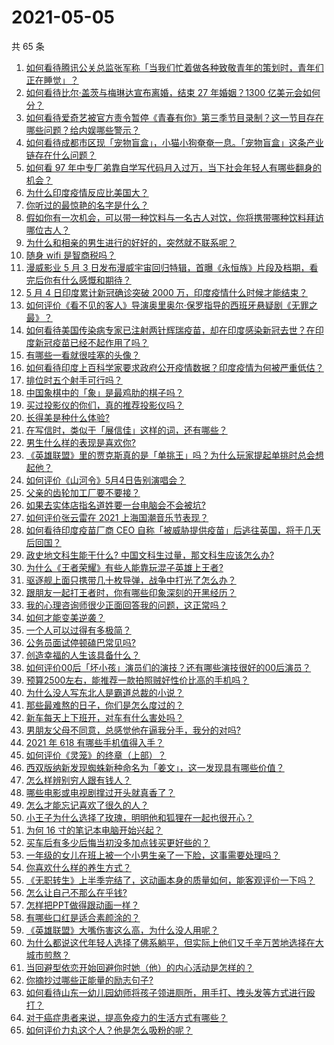 # 2021-05-05

共 65 条

<!-- BEGIN -->
<!-- 最后更新时间 Wed May 05 2021 04:01:47 GMT+0800 (China Standard Time) -->

1. [如何看待腾讯公关总监张军称「当我们忙着做各种致敬青年的策划时，青年们正在睡觉」？](https://www.zhihu.com/question/457759935)
2. [如何看待比尔·盖茨与梅琳达宣布离婚，结束 27 年婚姻？1300
   亿美元会如何分？](https://www.zhihu.com/question/457737040)
3. [如何看待爱奇艺被官方责令暂停《青春有你》第三季节目录制？这一节目存在哪些问题？给内娱哪些警示？](https://www.zhihu.com/question/457851906)
4. [如何看待成都市区现「宠物盲盒」，小猫小狗奄奄一息。「宠物盲盒」这条产业链存在什么问题？](https://www.zhihu.com/question/457745277)
5. [如何看 97
   年中专厂弟靠自学写代码月入过万，当下社会年轻人有哪些翻身的机会？](https://www.zhihu.com/question/457749433)
6. [为什么印度疫情反应比美国大？](https://www.zhihu.com/question/456804640)
7. [你听过的最惊艳的名字是什么？](https://www.zhihu.com/question/265694919)
8. [假如你有一次机会，可以带一种饮料与一名古人对饮，你将携带哪种饮料拜访哪位古人？](https://www.zhihu.com/question/457665322)
9. [为什么和相亲的男生进行的好好的，突然就不联系呢？](https://www.zhihu.com/question/455019918)
10. [随身 wifi 是智商税吗？](https://www.zhihu.com/question/446103006)
11. [漫威影业 5 月 3
    日发布漫威宇宙回归特辑，首曝《永恒族》片段及档期，看完后你有什么感慨和期待？](https://www.zhihu.com/question/457703332)
12. [5 月 4 日印度累计新冠确诊突破 2000
    万，印度疫情什么时候才能结束？](https://www.zhihu.com/question/457761447)
13. [如何评价《看不见的客人》导演奥里奥尔·保罗指导的西班牙悬疑剧《无罪之最》？](https://www.zhihu.com/question/453388234)
14. [如何看待美国传染病专家已注射两针辉瑞疫苗，却在印度感染新冠去世？在印度新冠疫苗已经不起作用了吗？](https://www.zhihu.com/question/457803433)
15. [有哪些一看就很哇塞的头像？](https://www.zhihu.com/question/445718825)
16. [如何看待印度上百科学家要求政府公开疫情数据？印度疫情为何被严重低估？](https://www.zhihu.com/question/457757785)
17. [排位时五个射手可行吗？](https://www.zhihu.com/question/457347115)
18. [中国象棋中的「象」是最鸡肋的棋子吗？](https://www.zhihu.com/question/39282356)
19. [买过投影仪的你们，真的推荐投影仪吗？](https://www.zhihu.com/question/437319206)
20. [长得美是种什么体验?](https://www.zhihu.com/question/449683760)
21. [在写信时，类似于「展信佳」这样的词，还有哪些？](https://www.zhihu.com/question/27590044)
22. [男生什么样的表现是喜欢你?](https://www.zhihu.com/question/430805859)
23. [《英雄联盟》里的贾克斯真的是「单挑王」吗？为什么玩家提起单挑时总会想起他？](https://www.zhihu.com/question/457010220)
24. [如何评价《山河令》5月4日告别演唱会？](https://www.zhihu.com/question/457830518)
25. [父亲的齿轮加工厂要不要接？](https://www.zhihu.com/question/450893153)
26. [如果去实体店指名道姓要一台电脑会不会被坑?](https://www.zhihu.com/question/449490091)
27. [如何评价张云雷在 2021 上海国潮音乐节表现？](https://www.zhihu.com/question/457677090)
28. [如何看待印度疫苗厂商 CEO
    自称「被威胁提供疫苗」后逃往英国，将于几天后回国？](https://www.zhihu.com/question/457628956)
29. [政史地文科生能干什么? 中国文科生过量，那文科生应该怎么办?](https://www.zhihu.com/question/455156955)
30. [为什么《王者荣耀》有些人能靠玩混子英雄上王者?](https://www.zhihu.com/question/328458184)
31. [驱逐舰上面只携带几十枚导弹，战争中打光了怎么办？](https://www.zhihu.com/question/39027069)
32. [跟朋友一起打王者时，你有哪些印象深刻的开黑经历？](https://www.zhihu.com/question/457741813)
33. [我的心理咨询师很少正面回答我的问题，这正常吗？](https://www.zhihu.com/question/457615630)
34. [如何才能变美逆袭？](https://www.zhihu.com/question/52287991)
35. [一个人可以过得有多极简？](https://www.zhihu.com/question/265827355)
36. [公务员面试停顿磕巴常见吗?](https://www.zhihu.com/question/448057643)
37. [创造幸福的人生该具备什么？](https://www.zhihu.com/question/322796494)
38. [如何评价00后「坏小孩」演员们的演技？还有哪些演技很好的00后演员？](https://www.zhihu.com/question/457684810)
39. [预算2500左右，能推荐一款拍照贼好性价比高的手机吗？](https://www.zhihu.com/question/452624562)
40. [为什么没人写东北人是霸道总裁的小说？](https://www.zhihu.com/question/337970710)
41. [那些最难熬的日子，你们是怎么度过的？](https://www.zhihu.com/question/452944848)
42. [新车每天上下班开，对车有什么害处吗？](https://www.zhihu.com/question/453386492)
43. [男朋友父母不同意，总感觉他在逼我分手，我分的对吗?](https://www.zhihu.com/question/455441259)
44. [2021 年 618 有哪些手机值得入手？](https://www.zhihu.com/question/457255298)
45. [如何评价《灵笼》的终章（上部）？](https://www.zhihu.com/question/457072944)
46. [西双版纳新发现蜘蛛新种命名为「姜文」，这一发现具有哪些价值？](https://www.zhihu.com/question/457371552)
47. [怎么样辨别穷人跟有钱人？](https://www.zhihu.com/question/349437220)
48. [哪些电影或电视剧撑过开头就真香了？](https://www.zhihu.com/question/449504220)
49. [怎么才能忘记喜欢了很久的人？](https://www.zhihu.com/question/456682944)
50. [小王子为什么选择了玫瑰，明明他和狐狸在一起也很开心？](https://www.zhihu.com/question/353104840)
51. [为何 16 寸的笔记本电脑开始兴起？](https://www.zhihu.com/question/456973925)
52. [买车后有多少后悔当初没多加点钱买更好些的？](https://www.zhihu.com/question/455327014)
53. [一年级的女儿在班上被一个小男生亲了一下脸，这事需要处理吗？](https://www.zhihu.com/question/449615832)
54. [你喜欢什么样的养生方式？](https://www.zhihu.com/question/456345968)
55. [《无职转生》上半季完结了，这动画本身的质量如何，能客观评价一下吗？](https://www.zhihu.com/question/450611651)
56. [怎么让自己不那么在乎钱?](https://www.zhihu.com/question/453040828)
57. [怎样把PPT做得跟动画一样？](https://www.zhihu.com/question/21539458)
58. [有哪些口红是适合素颜涂的？](https://www.zhihu.com/question/321097156)
59. [《英雄联盟》大嘴伤害这么高，为什么没人用呢？](https://www.zhihu.com/question/457142246)
60. [为什么都说这代年轻人选择了佛系躺平，但实际上他们又千辛万苦地选择在大城市煎熬？](https://www.zhihu.com/question/457670118)
61. [当回避型依恋开始回避你时她（他）的内心活动是怎样的？](https://www.zhihu.com/question/337217828)
62. [你摘抄过哪些正能量的励志句子?](https://www.zhihu.com/question/449320979)
63. [如何看待山东一幼儿园幼师将孩子领进厕所，用手打、拽头发等方式进行殴打？](https://www.zhihu.com/question/457486021)
64. [对于癌症患者来说，提高免疫力的生活方式有哪些？](https://www.zhihu.com/question/447041986)
65. [如何评价力丸这个人？他是怎么吸粉的呢？](https://www.zhihu.com/question/457715074)

<!-- END -->
